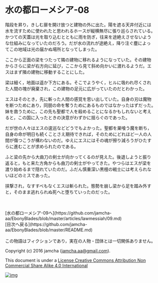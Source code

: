 # 水の都ローメシア-08

階段を昇り，きしむ扉を開け放つと建物の外に出た。陽を遮る天井付近には  
水を流すために使われたと思われるホースが縦横無尽に張り巡らされている。  
かつての天蓋は光を取り込むとともに雨を防ぎ，往来を途絶えさせないよう  
な仕組みになっていたのだろう。だが水の流れが途絶え，降り注ぐ塵によっ  
てこの地域は光の届かぬ場所となってしまった。  

ここから正面の梁をつたって隣の建物に移れるようになっていた。その建物  
からさらに梁が右方向に延び，ここから見て斜め向かいに渡れるようだ。エ  
スはまず隣の建物に移動することにした。  

梁は細く，地面は遥か下方にある。そこでようやく，ヒルに吸われ尽くされ  
た人間の塊が廃棄され，この建物の足元に広がっていたのだとわかった。  

エスはそのとき，先に斬った人間の感覚を思い出していた。自身の刃は魔物  
を断つためにあり，同朋の命を奪うためにあるものではなかったはずだった。  
妹を救うために，この先も聖都で人を殺めることになるかもしれないと考え  
ると，この国に入ったときの決意がわずかに揺らぐのであった。  

だが世の人々はエスの逡巡などどうでもよかった。聖都を巣喰う魔を断ち，  
自身の命が明日も続くことさえ期待できれば，そのためにどれほど一人の人  
間が傷つこうが構わないのだ。ゆえにエスにはその魂が擦り減ろうがひたす  
らに進むことが求められたのである。  

ふと梁の先から大曲刀の剣士が向かってくるのが見えた。後退しようと振り  
返ると，もと来た方角からも曲刀の剣士がやってきた。やつらはエスが梁を  
渡り始めるまで隠れていたのだ。ふだん慎重深い黒檀の戦士には考えられな  
いほどのミスであった。  

挟撃され，なすすべもなくエスは斬られた。態勢を崩し梁から足を踏み外す  
と，そのまま逃れられぬ死へと堕ちていったのだった。  

<br>  
<br>  
[水の都ローメシア-09へ](https://github.com/jamcha-aa/EbonyBlades/blob/master/articles/lawmessiah/09.md)  

<br>  
[目次へ戻る](https://github.com/jamcha-aa/EbonyBlades/blob/master/README.md)  
<br>  
<br>  
この物語はフィクションであり，実在の人物・団体とは一切関係ありません。  

Copyright (c) 2016 jamcha (jamcha.aa@gmail.com).  

This document is under a [License Creative Commons Attribution Non Commercial Share Alike 4.0 International](http://creativecommons.org/licenses/by-nc-sa/4.0/deed)  

[![img](http://i.creativecommons.org/l/by-nc-sa/3.0/80x15.png)](http://creativecommons.org/licenses/by-nc-sa/4.0/deed)